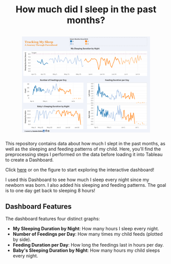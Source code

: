 <h1 align="center">
How much did I sleep in the past months?
<br>
<br>
<a href="https://public.tableau.com/app/profile/daniele.didino/viz/HowmuchdidIsleepinthepastmonths/Dashboard12">
  <img src="img/screenshot.png" alt="drawing" width="400"/>
</a>
</h1>

This repository contains data about how much I slept in the past months, as well as the sleeping and feeding patterns of my child. Here, you'll find the preprocessing steps I performed on the data before loading it into Tableau to create a Dashboard.

Click [here](https://public.tableau.com/app/profile/daniele.didino/viz/HowmuchdidIsleepinthepastmonths/Dashboard12) or on the figure to start exploring the interactive dashboard!

I used this Dashboard to see how much I sleep every night since my newborn was born. I also added his sleeping and feeding patterns. The goal is to one day get back to sleeping 8 hours!

## Dashboard Features

The dashboard features four distinct graphs:

- **My Sleeping Duration by Night**: How many hours I sleep every night.
- **Number of Feedings per Day**: How many times my child feeds (plotted by side).
- **Feeding Duration per Day**: How long the feedings last in hours per day.
- **Baby's Sleeping Duration by Night**: How many hours my child sleeps every night.
